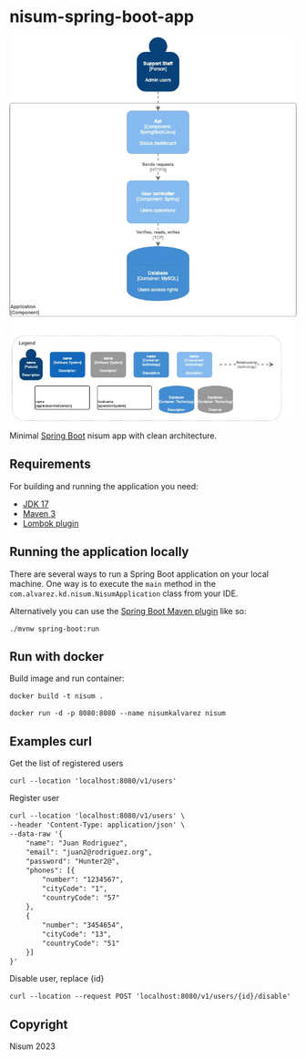# nisum-spring-boot-app

![C4](C4-Component.jpg)

Minimal [Spring Boot](http://projects.spring.io/spring-boot/) nisum app with clean architecture.

## Requirements

For building and running the application you need:

- [JDK 17](https://adoptium.net/es/temurin/releases/?package=jdk)
- [Maven 3](https://maven.apache.org)
- [Lombok plugin](https://projectlombok.org/)

## Running the application locally

There are several ways to run a Spring Boot application on your local machine. One way is to execute the `main` method in the `com.alvarez.kd.nisum.NisumApplication` class from your IDE.

Alternatively you can use the [Spring Boot Maven plugin](https://docs.spring.io/spring-boot/docs/current/reference/html/build-tool-plugins-maven-plugin.html) like so:

```shell
./mvnw spring-boot:run
```

## Run with docker

Build image and run container:

```shell
docker build -t nisum . 
```

```shell 
docker run -d -p 8080:8080 --name nisumkalvarez nisum
```

## Examples curl

Get the list of registered users

```shell
curl --location 'localhost:8080/v1/users'
```

Register user

```shell
curl --location 'localhost:8080/v1/users' \
--header 'Content-Type: application/json' \
--data-raw '{
	"name": "Juan Rodriguez",
	"email": "juan2@rodriguez.org",
	"password": "Hunter2@",
	"phones": [{
		"number": "1234567",
		"cityCode": "1",
		"countryCode": "57"
	},
    {
		"number": "3454654",
		"cityCode": "13",
		"countryCode": "51"
	}]
}'
```

Disable user, replace {id}

```shell
curl --location --request POST 'localhost:8080/v1/users/{id}/disable'
```


## Copyright

Nisum 2023
